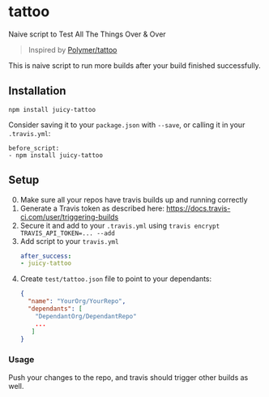 # tattoo
Naive script to Test All The Things Over &amp; Over

> Inspired by [Polymer/tattoo](https://github.com/Polymer/tattoo)

This is naive script to run more builds after your build finished successfully.

## Installation

```
npm install juicy-tattoo
```
Consider saving it to your `package.json` with `--save`, or calling it in your `.travis.yml`:
```
before_script:
- npm install juicy-tattoo
```

## Setup

 0. Make sure all your repos have travis builds up and running correctly
 1. Generate a Travis token as described here:  https://docs.travis-ci.com/user/triggering-builds
 2. Secure it and add to your `.travis.yml` using `travis encrypt TRAVIS_API_TOKEN=... --add`
 3. Add script to your `travis.yml`
     ```yml
     after_success:
     - juicy-tattoo
     ```
 4. Create `test/tattoo.json` file to point to your dependants:
    ```json
    {
      "name": "YourOrg/YourRepo",
      "dependants": [
        "DependantOrg/DependantRepo"
        ...
       ]
    }
    ```
  

### Usage

Push your changes to the repo, and travis should trigger other builds as well.
